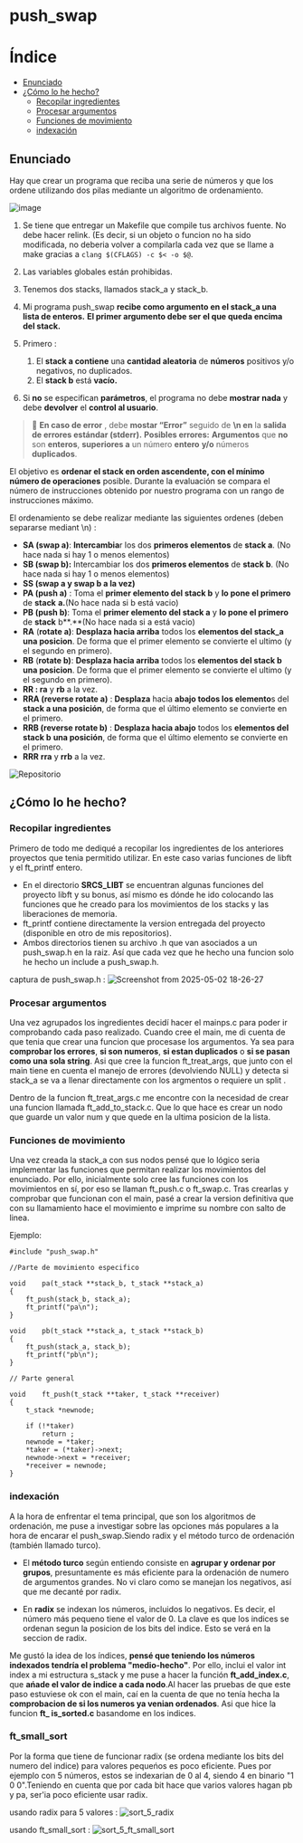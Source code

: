 # push_swap

# Índice
- [Enunciado](#Enunciado)
- [¿Cómo lo he hecho?](#¿Cómo-lo-he-hecho?)
  - [Recopilar ingredientes](#Recopilar-ingredientes)
  - [Procesar argumentos](#Procesar-argumentos)
  - [Funciones de movimiento](#Funciones-de-movimiento)
  - [indexación](#indexación)

## Enunciado

Hay que crear un programa que reciba una serie de números y que los ordene utilizando dos pilas mediante un algoritmo de ordenamiento.

![image](https://github.com/user-attachments/assets/c67b8367-03e5-427d-9d97-9772925da724)

1. Se tiene que entregar un Makefile que compile tus archivos fuente. No debe hacer relink. (Es decir, si un objeto o funcion no ha sido modificada, no deberia volver a compilarla cada vez que se llame a make  gracias a `clang $(CFLAGS) -c $< -o $@`.
2. Las variables globales están prohibidas.
3. Tenemos dos stacks, llamados stack_a y stack_b.
4. Mi programa push_swap  **recibe como argumento en el stack_a una lista de enteros.** **El primer argumento debe ser el que queda encima del stack.**
5. Primero :
    1. El **stack a contiene** una **cantidad aleatoria** de **números** positivos y/o negativos, no duplicados.
    2. El **stack b** está **vacío.**

6.  Si **no** se especifican **parámetros**, el programa no debe **mostrar nada** y debe **devolver** el **control al usuario**.
<aside>


> 🚨 **En caso de error** , debe **mostar “Error”** seguido de **\n en** la **salida de errores estándar (stderr).** **Posibles errores:** **Argumentos** que **no** son **enteros**, **superiores a** un número **entero** **y/o** números **duplicados**.

</aside>

El objetivo es **ordenar el stack en orden ascendente, con el mínimo número de operaciones** posible. Durante la evaluación se compara el número de instrucciones obtenido por nuestro programa con un rango de instrucciones máximo.

El ordenamiento se debe realizar mediante las siguientes ordenes (deben separarse mediant \n) :
- **SA (swap a)**: **Intercambia**r los dos **primeros elementos** de **stack a**. (No hace nada si hay 1 o menos elementos)
- **SB (swap b):** Intercambiar los dos **primeros elementos** de **stack b**. (No hace nada si hay 1 o menos elementos)
- **SS (swap a y swap b a la vez)**
- **PA (push a)** : Toma el **primer elemento del stack b** y **lo pone el primero** de **stack** **a.**(No hace nada si b está vacio)
- **PB (push b)**:  Toma el **primer elemento del stack a** y **lo pone el primero** de **stack** b**.**(No hace nada si a está vacio)
- **RA** (**rotate a)**: **Desplaza hacia arriba** todos los **elementos del stack_a una posicion**. De forma que el primer elemento se convierte el ultimo (y el segundo en primero).
- **RB** (**rotate b)**: **Desplaza hacia arriba** todos los **elementos del stack b** **una posicion**. De forma que el primer elemento se convierte el ultimo (y el segundo en primero).
- **RR : ra** y **rb** a la vez.
- **RRA (reverse rotate a)** : **Desplaza** hacia **abajo todos los elemento**s del **stack a una posición**, de forma que el último elemento se convierte en el primero.
- **RRB (reverse rotate b)** : **Desplaza hacia abajo** todos los **elementos del stack b** **una posición**, de forma que el último elemento se convierte en el primero.
- **RRR**  **rra** y **rrb** a la vez.

![Repositorio](https://github.com/user-attachments/assets/d31722f5-f1f7-4ac5-990d-c4a6e07b0d18)





## ¿Cómo lo he hecho?

### Recopilar ingredientes

Primero de todo me dediqué a recopilar los ingredientes de los anteriores proyectos que tenia permitido utilizar. En este caso varias funciones de libft y el ft_printf entero. 

- En el directorio **SRCS_LIBT** se encuentran algunas funciones del proyecto libft y su bonus, así mismo es dónde he ido colocando las funciones que he creado para los movimientos de los stacks y las liberaciones de memoria.
- ft_printf contiene directamente la version entregada del proyecto (disponible en otro de mis repositorios).
- Ambos directorios tienen su archivo .h que van asociados a un push_swap.h en la raiz. Así que cada vez que he hecho una funcion solo he hecho un include a push_swap.h.

captura de push_swap.h :
![Screenshot from 2025-05-02 18-26-27](https://github.com/user-attachments/assets/d27f8b31-395d-4a36-a6e4-429fd3ff357e)

### Procesar argumentos

Una vez agrupados los ingredientes decidí hacer el mainps.c para poder ir comprobando cada paso realizado. Cuando cree el main, me di cuenta de que tenia que crear una funcion que procesase los argumentos. Ya sea para **comprobar los errores**, **si son numeros**, **si estan duplicados** o **si se pasan como una sola string**. Asi que cree la funcion ft_treat_args, que junto con el main tiene en cuenta el manejo de errores (devolviendo NULL) y detecta si stack_a se va a llenar directamente con los argmentos o requiere un split .

Dentro de la funcion ft_treat_args.c me encontre con la necesidad de crear una funcion llamada ft_add_to_stack.c. Que lo que hace es crear un nodo que guarde un valor num y que quede en la ultima posicion de la lista.

### Funciones de movimiento

Una vez creada la stack_a con sus nodos pensé que lo lógico seria implementar las funciones que permitan realizar los movimientos del enunciado. Por ello, inicialmente solo cree las funciones con los movimientos en sí, por eso se llaman ft_push.c o ft_swap.c. Tras crearlas y comprobar que funcionan con el main, pasé a crear la version definitiva que con su llamamiento hace el movimiento e imprime su nombre con salto de linea.

Ejemplo:
```
#include "push_swap.h"

//Parte de movimiento especifico

void	pa(t_stack **stack_b, t_stack **stack_a)
{
	ft_push(stack_b, stack_a);
	ft_printf("pa\n");
}

void	pb(t_stack **stack_a, t_stack **stack_b)
{
	ft_push(stack_a, stack_b);
	ft_printf("pb\n");
}

// Parte general

void	ft_push(t_stack **taker, t_stack **receiver)
{
	t_stack	*newnode;

	if (!*taker)
		return ;
	newnode = *taker;
	*taker = (*taker)->next;
	newnode->next = *receiver;
	*receiver = newnode;
}
```
### indexación

A la hora de enfrentar el tema principal, que son los algoritmos de ordenación, me puse a investigar sobre las opciones más populares a la hora de encarar el push_swap.Siendo radix y el método turco de ordenación (también llamado turco).

- El **método turco** según entiendo consiste en **agrupar y ordenar por grupos**, presuntamente es más eficiente para la ordenación de numero de argumentos grandes. No vi claro como se manejan los negativos, así que me decanté por radix.

- En **radix** se indexan los números, incluidos lo negativos. Es decir, el número más pequeno tiene el valor de 0. La clave es que los indices se ordenan segun la posicion de los bits del indice. Esto se verá en la seccion de radix. 

Me gustó la idea de los índices, **pensé que teniendo los números indexados tendría el problema "medio-hecho"**. Por ello, inclui el valor int index a mi estructura s_stack y me puse a hacer la función **ft_add_index.c**, que **ańade el valor de indice a cada nodo**.Al hacer las pruebas de que este paso estuviese ok con el main, caí en la cuenta de que no tenía hecha la **comprobacion de si los numeros ya venian ordenados**. Asi que hice la funcion **ft_ is_sorted.c** basandome en los indices.

### ft_small_sort

Por la forma que tiene de funcionar radix (se ordena mediante los bits del numero del indice) para valores pequeńos es poco eficiente. Pues por ejemplo con 5 números, estos se indexarian de 0 al 4, siendo 4 en binario "1 0 0".Teniendo en cuenta que por cada bit hace que varios valores hagan pb y pa, ser'ia poco eficiente usar radix.

usando radix para 5 valores :
![sort_5_radix](https://github.com/user-attachments/assets/6b4bf3cd-4f42-4e42-b3b2-21113b24ab25)

usando ft_small_sort :
![sort_5_ft_small_sort](https://github.com/user-attachments/assets/97f0da42-5df0-403d-bec1-893aab7ca80d)


